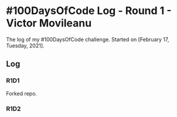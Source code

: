 # #100DaysOfCode Log - Round 1 - Victor Movileanu

The log of my #100DaysOfCode challenge. Started on [February 17, Tuesday, 2021].

## Log

### R1D1 
Forked repo.

### R1D2
